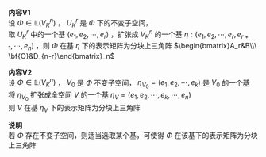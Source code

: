 **内容V1**    
设 $\Phi\in\mathbb{L}(V^n_K)$ ， $U^r_K$ 是 $\Phi$ 下的不变子空间，    
取 $U_K^r$ 中的一个基 $(e_1,e_2,\cdots,e_r)$ ，扩张成 $V_K^n$ 的一个基 $\eta:(e_1,e_2,\cdots,e_r,e_{r+1},\cdots,e_n)$ ，则 $\Phi$ 在基 $\eta$ 下的表示矩阵为分块上三角阵 $\begin{bmatrix}A_r&B\\\    
\bf{O}&D_{n-r}\end{bmatrix}_n$     
    
**内容V2**    
设 $\Phi\in\mathbb{L}(V_K^n)$ ， $V_0$ 是 $\Phi$ 不变子空间， $\eta_{V_0}=(e_1,e_2,\cdots,e_k)$ 是 $V_0$ 的一个基    
将 $\eta_{V_0}$ 扩张成全空间 $V$ 的一个基 $\eta_V=(e_1,e_2,\cdots,e_k,\cdots,e_n)$     
则 $V$ 在基 $\eta_V$ 下的表示矩阵为分块上三角阵    
    
**说明**    
若 $\Phi$ 存在不变子空间，则适当选取某个基，可使得 $\Phi$ 在该基下的表示矩阵为分块上三角阵    
